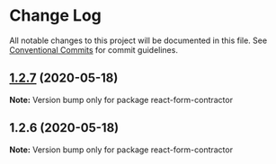 # Change Log

All notable changes to this project will be documented in this file.
See [Conventional Commits](https://conventionalcommits.org) for commit guidelines.

## [1.2.7](https://github.com/lyndonoc/react-depot/compare/react-form-contractor@1.2.6...react-form-contractor@1.2.7) (2020-05-18)

**Note:** Version bump only for package react-form-contractor





## 1.2.6 (2020-05-18)

**Note:** Version bump only for package react-form-contractor
